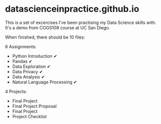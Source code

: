 # datascienceinpractice.github.io

This is a set of excercises I've been practising my Data Science skills with.
It's a demo from COGS108 course at UC San Diego.

When finished, there should be 10 files:

6 Assignments: 
- Python Introduction ✔
- Pandas ✔
- Data Exploration ✔
- Data Privacy ✔
- Data Analysis ✔
- Natural Language Processing ✔

4 Projects:
- Final Project
- Final Project Proposal
- Final Project
- Project Checklist
